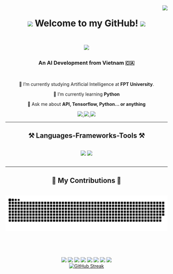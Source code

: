 <img align="right" src="https://visitor-badge.laobi.icu/badge?page_id=dungna13.dungna13" />

<h1 align="center">
    <img src="https://media.giphy.com/media/hvRJCLFzcasrR4ia7z/giphy.gif" width="50"/>
    <b>Welcome to my GitHub!</b>
    <img src="https://media.giphy.com/media/hvRJCLFzcasrR4ia7z/giphy.gif" width="50"/>
</h1>

<h1 align="center">
    <img src="https://readme-typing-svg.herokuapp.com/?font=Righteous&size=35&center=true&vCenter=true&width=500&height=70&duration=4000&color=FF0000&lines=Hi+There!+👋;+I'm+Dung+Ngo!;" />
</h1>

<h3 align="center">An AI Development from Vietnam 🇨🇦</h3>

<br/>

<div align="center">
 
 🔭 I’m currently studying Artificial Intelligence at **FPT University**.
 
 🌱 I’m currently learning **Python**

💬 Ask me about **API, Tensorflow, Python... or anything**

 </div>
 
<div align="center"> 
  <a href="mailto:ngoanhdung@gmail.com">
    <img src="https://img.shields.io/badge/Gmail-333333?style=for-the-badge&logo=gmail&logoColor=red" />
  </a>
  <a href="https://drive.google.com/uc?export=download&id=1f6Ai3T4CIVSXKJs54z8bqsIpamupNyKE" target="_blank">
    <img src="https://img.shields.io/badge/TOPCV-28a745?style=for-the-badge&logo=topcv&logoColor=white" />
  </a>
  <a href="https://www.facebook.com/dungdeptraidangonthiaieo/" target="_blank">
    <img src="https://img.shields.io/badge/Facebook-1877F2?style=for-the-badge&logo=facebook&logoColor=white" />
  </a>
</div>

 <hr/>
 
<h2 align="center">⚒️ Languages-Frameworks-Tools ⚒️</h2>
<br/>
<div align="center">
    <img src="https://skillicons.dev/icons?i=vscode,github,git" />
    <img src="https://skillicons.dev/icons?i=python" /><br>
</div>

<br/>
<hr/>

<div align="center">
  <h2>🐍 My Contributions 🐍</h2>
  <br>
  <img alt="snake eating my contributions" src="https://raw.githubusercontent.com/dungna13/dungna13/output/github-contribution-grid-snake.svg" />
  
  <br/><br/><br/>
</div>

<div align="center">
    <img src="https://media.giphy.com/media/sIIhZliB2McAo/giphy.gif" width="100">
    <img src="https://media.giphy.com/media/sIIhZliB2McAo/giphy.gif" width="100">
    <img src="https://media.giphy.com/media/sIIhZliB2McAo/giphy.gif" width="100">
    <img src="https://media.giphy.com/media/sIIhZliB2McAo/giphy.gif" width="100">
    <img src="https://media.giphy.com/media/sIIhZliB2McAo/giphy.gif" width="100">
    <img src="https://media.giphy.com/media/sIIhZliB2McAo/giphy.gif" width="100">
    <img src="https://media.giphy.com/media/sIIhZliB2McAo/giphy.gif" width="100">
    <img src="https://media.giphy.com/media/sIIhZliB2McAo/giphy.gif" width="100">
</div>


<div align="center">
  <a href="https://git.io/streak-stats">
    <img width="800" src="https://streak-stats.demolab.com?user=dungna13&theme=radical&hide_border=true&date_format=M%20j%5B%2C%20Y%5D&hide_total_contributions=true" alt="GitHub Streak" />
  </a>
</div>
